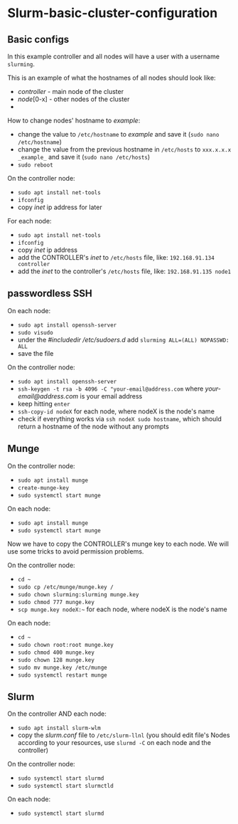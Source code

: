 # Slurm-basic-cluster-configuration

## Basic configs
In this example controller and all nodes will have a user with a username `slurming`.

This is an example of what the hostnames of all nodes should look like:
- _controller_ - main node of the cluster
- _node_[0-x] - other nodes of the cluster
- 
How to change nodes' hostname to _example_:
- change the value to `/etc/hostname` to _example_ and save it (`sudo nano /etc/hostname`)
- change the value from the previous hostname in `/etc/hosts` to `xxx.x.x.x _example_` and save it (`sudo nano /etc/hosts`)
- `sudo reboot`

On the controller node:
- `sudo apt install net-tools`
- `ifconfig`
- copy _inet_ ip address for later

For each node:
- `sudo apt install net-tools`
- `ifconfig`
- copy _inet_ ip address
- add the CONTROLLER's _inet_ to `/etc/hosts` file, like: `192.168.91.134 controller`
- add the _inet_ to the controller's `/etc/hosts` file, like: `192.168.91.135 node1`


## passwordless SSH
On each node:
- `sudo apt install openssh-server`
- `sudo visudo`
- under the _#includedir /etc/sudoers.d_ add `slurming ALL=(ALL) NOPASSWD: ALL`
- save the file

On the controller node:
- `sudo apt install openssh-server`
- `ssh-keygen -t rsa -b 4096 -C "your-email@address.com` where _your-email@address.com_ is your email address
- keep hitting `enter`
- `ssh-copy-id nodeX` for each node, where nodeX is the node's name
- check if everything works via `ssh nodeX sudo hostname`, which should return a hostname of the node without any prompts


## Munge
On the controller node:
- `sudo apt install munge`
- `create-munge-key`
- `sudo systemctl start munge`

On each node:
- `sudo apt install munge`
- `sudo systemctl start munge`

Now we have to copy the CONTROLLER's munge key to each node. We will use some tricks to avoid permission problems.

On the controller node:
- `cd ~`
- `sudo cp /etc/munge/munge.key /`
- `sudo chown slurming:slurming munge.key`
- `sudo chmod 777 munge.key`
- `scp munge.key nodeX:~` for each node, where nodeX is the node's name

On each node:
- `cd ~`
- `sudo chown root:root munge.key`
- `sudo chmod 400 munge.key`
- `sudo chown 128 munge.key`
- `sudo mv munge.key /etc/munge`
- `sudo systemctl restart munge`


## Slurm
On the controller AND each node: 
- `sudo apt install slurm-wlm`
- copy the _slurm.conf_ file to `/etc/slurm-llnl` (you should edit file's Nodes according to your resources, use `slurmd -C` on each node and the controller)

On the controller node:
- `sudo systemctl start slurmd`
- `sudo systemctl start slurmctld`

On each node:
- `sudo systemctl start slurmd`
